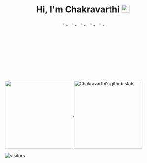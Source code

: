 <h1 align="center">Hi, I'm Chakravarthi <img src="https://media.giphy.com/media/hvRJCLFzcasrR4ia7z/giphy.gif" width="25px"></h1>
<p align="center">
  <a href="https://www.linkedin.com/in/chakravarthi-v/">
   <img src="https://img.icons8.com/color/48/000000/linkedin.png" width="3.5%"/>
    </a><span>&nbsp;</span>
  <a href="https://twitter.com/ChakriVV">
    <img src="https://img.icons8.com/color/48/000000/twitter.png" width="3.5%"/>
  </a><span>&nbsp;</span>
  <a href="https://www.instagram.com/___chakri_/">
    <img src="https://img.icons8.com/fluent/48/000000/instagram-new.png" width="3.5%"/>
  </a><span>&nbsp;</span>
  <a href="mailto:chakravarthiviswanath@gmail.com">
    <img src="https://img.icons8.com/fluent/48/000000/gmail.png" width="3.5%"/>
  </a><span>&nbsp;</span>
  <a href="https://github.com/chakravarthi-v">
    <img src="https://img.icons8.com/fluent/48/000000/github.png" width="3.5%"/>
  </a><span>&nbsp;</span>
</p>


<br>

<br>
<div>
  <a href="https://github.com/chakravarthi-v">
    <img align="center" src="https://github-readme-stats.vercel.app/api/top-langs/?username=chakravarthi-v&hide=ASP.NET,jupyter%20notebook&theme=dark&hide_langs_below=1" height="220px"/>
  </a>
  <a href="https://github.com/chakravarthi-v">
   <img align="center" src="https://github-readme-stats.vercel.app/api?username=chakravarthi-v&count_private=true&hide=stars&show_icons=true&theme=dark&line_height=27" alt="Chakravarthi's github stats" height="220px" />
  </a>
</div>

![visitors](https://visitor-badge.laobi.icu/badge?page_id=chakravarthi-v.408179647)
